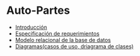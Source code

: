 # Auto-Partes

* [Introducción]()
* [Especificación de requerimientos]()
* [Modelo relacional de la base de datos]()
* [Diagramas(casos de uso, driagrama de clases)]()
